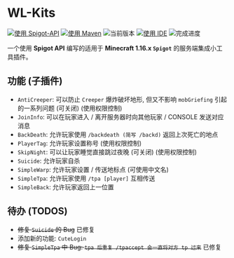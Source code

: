 # WL-Kits
[![使用 Spigot-API](https://img.shields.io/badge/使用-Spigot%20API-green)](https://hub.spigotmc.org/javadocs/bukkit/)
[![使用 Maven](https://img.shields.io/badge/使用-Maven-blue)](https://hub.spigotmc.org/javadocs/bukkit/)
![当前版本](https://img.shields.io/badge/当前版本-0.0.4-orange)
[![使用 IDE](https://img.shields.io/badge/使用%20IDE-JetBrains%20IntelliJ%20IDEA-red)](https://www.jetbrains.com/idea/)
![完成进度](https://img.shields.io/badge/完成进度-12%25-red)

一个使用 **Spigot API** 编写的适用于 **Minecraft 1.16.x `Spigot`** 的服务端集成小工具插件。

## 功能 (子插件)
- `AntiCreeper`: 可以防止 `Creeper` 爆炸破坏地形, 但又不影响 `mobGriefing` 引起的一系列问题 (可关闭) (使用权限控制)
- `JoinInfo`: 可以在玩家进入 / 离开服务器时向其他玩家 / CONSOLE 发送对应消息
- `BackDeath`: 允许玩家使用 `/backdeath (简写 /backd)` 返回上次死亡的地点
- `PlayerTag`: 允许玩家设置称号 (使用权限控制)
- `SkipNight`: 可以让玩家睡觉直接跳过夜晚 (可关闭) (使用权限控制)
- `Suicide`: 允许玩家自杀
- `SimpleWarp`: 允许玩家设置 / 传送地标点 (可使用中文名)
- `SimpleTpa`: 允许玩家使用 `/tpa [player]` 互相传送
- `SimpleBack`: 允许玩家返回上一位置

## 待办 (TODOS)
- ~~修复 `Suicide` 的 Bug~~ 已修复
- 添加新的功能: `CuteLogin`
- ~~修复 `SimpleTpa` 中 Bug: `tpa 后重复 /tpaccept 会一直将对方 tp 过来`~~ 已修复
